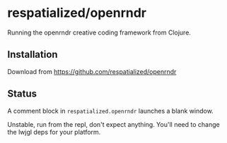 # respatialized/openrndr

Running the openrndr creative coding framework from Clojure.

## Installation

Download from https://github.com/respatialized/openrndr

## Status

A comment block in `respatialized.openrndr` launches a blank window.

Unstable, run from the repl, don't expect anything. You'll need to change the lwjgl deps for your platform.

